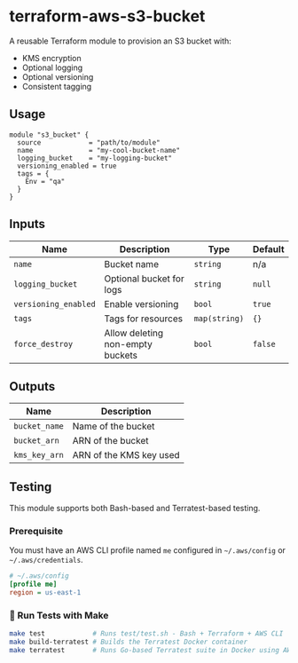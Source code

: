 # terraform-aws-s3-bucket

A reusable Terraform module to provision an S3 bucket with:

- KMS encryption
- Optional logging
- Optional versioning
- Consistent tagging

## Usage

```hcl
module "s3_bucket" {
  source            = "path/to/module"
  name              = "my-cool-bucket-name"
  logging_bucket    = "my-logging-bucket"
  versioning_enabled = true
  tags = {
    Env = "qa"
  }
}
```

## Inputs

| Name              | Description                        | Type         | Default |
|-------------------|------------------------------------|--------------|---------|
| `name`            | Bucket name                        | `string`     | n/a     |
| `logging_bucket`  | Optional bucket for logs           | `string`     | `null`  |
| `versioning_enabled` | Enable versioning               | `bool`       | `true`  |
| `tags`            | Tags for resources                 | `map(string)`| `{}`    |
| `force_destroy`   | Allow deleting non-empty buckets   | `bool`       | `false` |

## Outputs

| Name          | Description                    |
|---------------|--------------------------------|
| `bucket_name` | Name of the bucket             |
| `bucket_arn`  | ARN of the bucket              |
| `kms_key_arn` | ARN of the KMS key used        |


##  Testing

This module supports both Bash-based and Terratest-based testing.

### Prerequisite

You must have an AWS CLI profile named `me` configured in `~/.aws/config` or `~/.aws/credentials`.

```ini
# ~/.aws/config
[profile me]
region = us-east-1
```
### 🔧 Run Tests with Make

```bash
make test            # Runs test/test.sh - Bash + Terraform + AWS CLI
make build-terratest # Builds the Terratest Docker container
make terratest       # Runs Go-based Terratest suite in Docker using AWS_PROFILE=me

